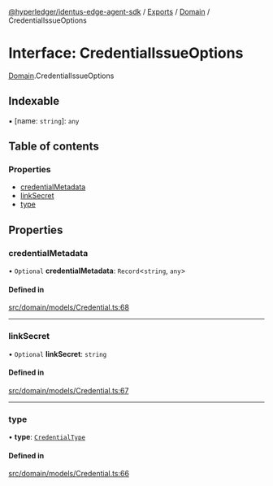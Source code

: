[@hyperledger/identus-edge-agent-sdk](../README.md) / [Exports](../modules.md) / [Domain](../modules/Domain.md) / CredentialIssueOptions

# Interface: CredentialIssueOptions

[Domain](../modules/Domain.md).CredentialIssueOptions

## Indexable

▪ [name: `string`]: `any`

## Table of contents

### Properties

- [credentialMetadata](Domain.CredentialIssueOptions.md#credentialmetadata)
- [linkSecret](Domain.CredentialIssueOptions.md#linksecret)
- [type](Domain.CredentialIssueOptions.md#type)

## Properties

### credentialMetadata

• `Optional` **credentialMetadata**: `Record`\<`string`, `any`\>

#### Defined in

[src/domain/models/Credential.ts:68](https://github.com/hyperledger/identus-edge-agent-sdk-ts/blob/7eadfa3c5dda4c81079844b2a47014b3c9b03dac/src/domain/models/Credential.ts#L68)

___

### linkSecret

• `Optional` **linkSecret**: `string`

#### Defined in

[src/domain/models/Credential.ts:67](https://github.com/hyperledger/identus-edge-agent-sdk-ts/blob/7eadfa3c5dda4c81079844b2a47014b3c9b03dac/src/domain/models/Credential.ts#L67)

___

### type

• **type**: [`CredentialType`](../enums/Domain.CredentialType.md)

#### Defined in

[src/domain/models/Credential.ts:66](https://github.com/hyperledger/identus-edge-agent-sdk-ts/blob/7eadfa3c5dda4c81079844b2a47014b3c9b03dac/src/domain/models/Credential.ts#L66)
